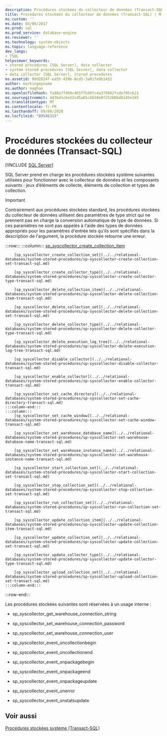 ```yaml
---
description: Procédures stockées du collecteur de données (Transact-SQL)
title: Procédures stockées du collecteur de données (Transact-SQL) | Microsoft Docs
ms.custom: ''
ms.date: 03/06/2017
ms.prod: sql
ms.prod_service: database-engine
ms.reviewer: ''
ms.technology: system-objects
ms.topic: language-reference
dev_langs:
- TSQL
helpviewer_keywords:
- stored procedures [SQL Server], data collector
- system stored procedures [SQL Server], data collector
- data collector [SQL Server], stored procedures
ms.assetid: 9dd2824f-ea55-439b-8cd5-3a81fedb1432
author: markingmyname
ms.author: maghan
ms.openlocfilehash: fa98a7f469c465ffb497c4a375082fcde795c621
ms.sourcegitcommit: dd36d1cbe32cd5a65c6638e8f252b0bd8145e165
ms.translationtype: MT
ms.contentlocale: fr-FR
ms.lasthandoff: 09/08/2020
ms.locfileid: "89546315"
---
```

# <a name="data-collector-stored-procedures-transact-sql"></a>Procédures stockées du collecteur de données (Transact-SQL)
[!INCLUDE [SQL Server](../../includes/applies-to-version/sqlserver.md)]

  SQL Server prend en charge les procédures stockées système suivantes utilisées pour fonctionner avec le collecteur de données et les composants suivants : jeux d’éléments de collecte, éléments de collection et types de collection.  
  
> [!IMPORTANT]  
>  Contrairement aux procédures stockées standard, les procédures stockées du collecteur de données utilisent des paramètres de type strict qui ne prennent pas en charge la conversion automatique de type de données. Si ces paramètres ne sont pas appelés à l'aide des types de données appropriés pour les paramètres d'entrée tels qu'ils sont spécifiés dans la description de l'argument, la procédure stockée retourne une erreur.  

:::row:::
    :::column:::
        [sp_syscollector_create_collection_item](../../relational-databases/system-stored-procedures/sp-syscollector-create-collection-item-transact-sql.md)

        [sp_syscollector_create_collection_set](../../relational-databases/system-stored-procedures/sp-syscollector-create-collection-set-transact-sql.md)

        [sp_syscollector_create_collector_type](../../relational-databases/system-stored-procedures/sp-syscollector-create-collector-type-transact-sql.md)

        [sp_syscollector_delete_collection_item](../../relational-databases/system-stored-procedures/sp-syscollector-delete-collection-item-transact-sql.md)

        [sp_syscollector_delete_collection_set](../../relational-databases/system-stored-procedures/sp-syscollector-delete-collection-set-transact-sql.md)

        [sp_syscollector_delete_collector_type](../../relational-databases/system-stored-procedures/sp-syscollector-delete-collector-type-transact-sql.md)

        [sp_syscollector_delete_execution_log_tree](../../relational-databases/system-stored-procedures/sp-syscollector-delete-execution-log-tree-transact-sql.md)

        [sp_syscollector_disable_collector](../../relational-databases/system-stored-procedures/sp-syscollector-disable-collector-transact-sql.md)

        [sp_syscollector_enable_collector](../../relational-databases/system-stored-procedures/sp-syscollector-enable-collector-transact-sql.md)

        [sp_syscollector_set_cache_directory](../../relational-databases/system-stored-procedures/sp-syscollector-set-cache-directory-transact-sql.md)
    :::column-end:::
    :::column:::
        [sp_syscollector_set_cache_window](../../relational-databases/system-stored-procedures/sp-syscollector-set-cache-window-transact-sql.md)

        [sp_syscollector_set_warehouse_database_name](../../relational-databases/system-stored-procedures/sp-syscollector-set-warehouse-database-name-transact-sql.md)

        [sp_syscollector_set_warehouse_instance_name](../../relational-databases/system-stored-procedures/sp-syscollector-set-warehouse-instance-name-transact-sql.md)

        [sp_syscollector_start_collection_set](../../relational-databases/system-stored-procedures/sp-syscollector-start-collection-set-transact-sql.md)

        [sp_syscollector_stop_collection_set](../../relational-databases/system-stored-procedures/sp-syscollector-stop-collection-set-transact-sql.md)

        [sp_syscollector_run_collection_set](../../relational-databases/system-stored-procedures/sp-syscollector-run-collection-set-transact-sql.md)

        [sp_syscollector_update_collection_item](../../relational-databases/system-stored-procedures/sp-syscollector-update-collection-item-transact-sql.md)

        [sp_syscollector_update_collection_set](../../relational-databases/system-stored-procedures/sp-syscollector-update-collection-set-transact-sql.md)

        [sp_syscollector_update_collector_type](../../relational-databases/system-stored-procedures/sp-syscollector-update-collector-type-transact-sql.md)

        [sp_syscollector_upload_collection_set](../../relational-databases/system-stored-procedures/sp-syscollector-upload-collection-set-transact-sql.md)
    :::column-end:::
:::row-end:::

 Les procédures stockées suivantes sont réservées à un usage interne :  
  
-   sp_syscollector_get_warehouse_connection_string  
  
-   sp_syscollector_set_warehouse_connection_password  
  
-   sp_syscollector_set_warehouse_connection_user  
  
-   sp_syscollector_event_oncollectionbegin  
  
-   sp_syscollector_event_oncollectionend  
  
-   sp_syscollector_event_onpackagebegin  
  
-   sp_syscollector_event_onpackageend  
  
-   sp_syscollector_event_onpackageupdate  
  
-   sp_syscollector_event_onerror  
  
-   sp_syscollector_event_onstatsupdate  
  
## <a name="see-also"></a>Voir aussi  
 [Procédures stockées système &#40;Transact-SQL&#41;](../../relational-databases/system-stored-procedures/system-stored-procedures-transact-sql.md)  
  
  
